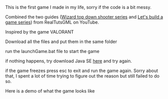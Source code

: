 This is the first game I made in my life, sorry if the code is a bit messy.

Combined the two guides ([Wizard top down shooter series](https://www.youtube.com/watch?v=e9jRfgjV4FQ&t=1s) and [Let's build a game series](https://www.youtube.com/watch?v=1gir2R7G9ws&t=1s)) from RealTutsGML on YouTube.

Inspired by the game VALORANT

Download all the files and put them in the same folder

run the launchGame.bat file to start the game

if nothing happens, try download Java SE [here](https://www.oracle.com/ca-en/java/technologies/javase-downloads.html) and try again.

if the game freezes press esc to exit and run the game again. Sorry about that, I spent a lot of time trying to figure out the reason but still failed to do so.

Here is a demo of what the game looks like
